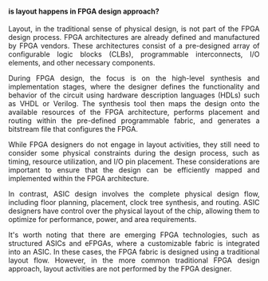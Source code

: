 #### is layout happens in FPGA design approach?

<p align="justify">Layout, in the traditional sense of physical design, is not part of the FPGA design process. FPGA architectures are already defined and manufactured by FPGA vendors. These architectures consist of a pre-designed array of configurable logic blocks (CLBs), programmable interconnects, I/O elements, and other necessary components.</p>

<p align="justify">During FPGA design, the focus is on the high-level synthesis and implementation stages, where the designer defines the functionality and behavior of the circuit using hardware description languages (HDLs) such as VHDL or Verilog. The synthesis tool then maps the design onto the available resources of the FPGA architecture, performs placement and routing within the pre-defined programmable fabric, and generates a bitstream file that configures the FPGA.</p>

<p align="justify">While FPGA designers do not engage in layout activities, they still need to consider some physical constraints during the design process, such as timing, resource utilization, and I/O pin placement. These considerations are important to ensure that the design can be efficiently mapped and implemented within the FPGA architecture.</p>

<p align="justify">In contrast, ASIC design involves the complete physical design flow, including floor planning, placement, clock tree synthesis, and routing. ASIC designers have control over the physical layout of the chip, allowing them to optimize for performance, power, and area requirements.</p>

<p align="justify">It's worth noting that there are emerging FPGA technologies, such as structured ASICs and eFPGAs, where a customizable fabric is integrated into an ASIC. In these cases, the FPGA fabric is designed using a traditional layout flow. However, in the more common traditional FPGA design approach, layout activities are not performed by the FPGA designer.</p>
